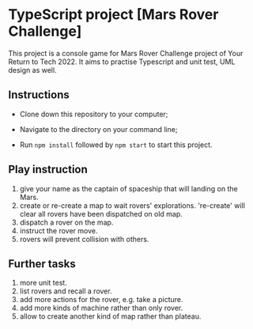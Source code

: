 # TypeScript project [Mars Rover Challenge]

This project is a console game for Mars Rover Challenge project of Your Return to Tech 2022. It aims to practise Typescript and unit test, UML design as well.

## Instructions

- Clone down this repository to your computer;

- Navigate to the directory on your command line;

- Run `npm install` followed by `npm start` to start this project.

## Play instruction

1. give your name as the captain of spaceship that will landing on the Mars.
2. create or re-create a map to wait rovers' explorations. 're-create' will clear all rovers have been dispatched on old map.
3. dispatch a rover on the map.
4. instruct the rover move.
5. rovers will prevent collision with others.

## Further tasks

1. more unit test.
2. list rovers and recall a rover.
3. add more actions for the rover, e.g. take a picture.
4. add more kinds of machine rather than only rover.
5. allow to create another kind of map rather than plateau.
